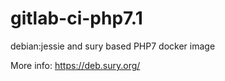# gitlab-ci-php7.1

debian:jessie and sury based PHP7 docker image

More info: https://deb.sury.org/
